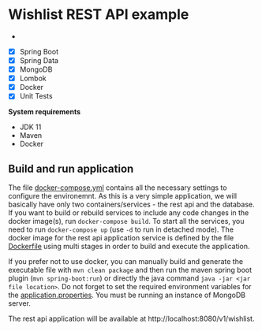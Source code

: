 # Wishlist REST API example
- 
- [x] Spring Boot
- [x] Spring Data
- [x] MongoDB
- [x] Lombok
- [x] Docker
- [x] Unit Tests

**System requirements**
- JDK 11
- Maven
- Docker

## Build and run application
The file [docker-compose.yml](docker-compose.yml) contains all the necessary settings to configure the environemnt. As this is a very simple application, we will basically have only two containers/services - the rest api and the database. If you want to  build or rebuild services to include any code changes in the docker image(s), run `docker-compose build`. To start all the services, you need to run `docker-compose up` (use `-d` to run in detached mode). The docker image for the rest api application service is defined by the file [Dockerfile](Dockerfile) using multi stages in order to build and execute the application.

If you prefer not to use docker, you can manually build and generate the executable file with `mvn clean package` and then run the maven spring boot plugin (`mvn spring-boot:run`) or directly the java command `java -jar <jar file location>`. Do not forget to set the required environment variables for the [application.properties](/src/main/resources/application.properties). You must be running an instance of MongoDB server.

The rest api application will be available at http://localhost:8080/v1/wishlist.

